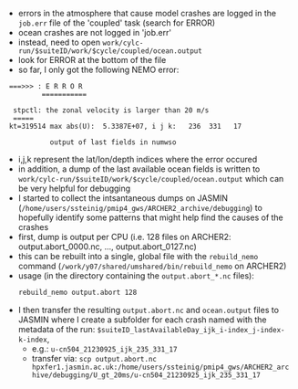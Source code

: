 - errors in the atmosphere that cause model crashes are logged in the `job.err` file of the 'coupled' task (search for ERROR)
- ocean crashes are not logged in 'job.err'
- instead, need to open `work/cylc-run/$suiteID/work/$cycle/coupled/ocean.output`
- look for ERROR at the bottom of the file
- so far, I only got the following NEMO error:

```
 ===>>> : E R R O R
		 ===========

  stpctl: the zonal velocity is larger than 20 m/s
  =====
 kt=319514 max abs(U):  5.3387E+07, i j k:   236  331   17

           output of last fields in numwso
```
- i,j,k represent the lat/lon/depth indices where the error occured
- in addition, a dump of the last available ocean fields is written to `work/cylc-run/$suiteID/work/$cycle/coupled/ocean.output` which can be very helpful for debugging
- I started to collect the intsantaneous dumps on JASMIN (`/home/users/ssteinig/pmip4_gws/ARCHER2_archive/debugging`) to hopefully identify some patterns that might help find the causes of the crashes
- first, dump is output per CPU (i.e. 128 files on ARCHER2: output.abort_0000.nc, ..., output.abort_0127.nc)
- this can be rebuilt into a single, global file with the `rebuild_nemo` command (`/work/y07/shared/umshared/bin/rebuild_nemo` on ARCHER2)
- usage (in the directory containing the `output.abort_*.nc` files): 
	``` bash
	rebuild_nemo output.abort 128
	```
- I then transfer the resulting `output.abort.nc` and `ocean.output` files to JASMIN where I create a subfolder for each crash named with the metadata of the run: `$suiteID_lastAvailableDay_ijk_i-index_j-index-k-index`, 
	- e.g.: `u-cn504_21230925_ijk_235_331_17`
	- transfer via: `scp output.abort.nc hpxfer1.jasmin.ac.uk:/home/users/ssteinig/pmip4_gws/ARCHER2_archive/debugging/U_gt_20ms/u-cn504_21230925_ijk_235_331_17`